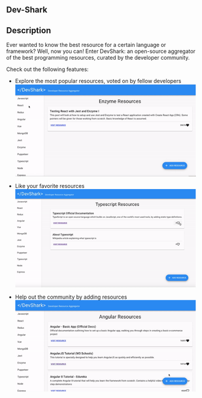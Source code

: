 ## Dev-Shark

## Description
Ever wanted to know the best resource for a certain language or framework? Well, now you can! Enter DevShark: an open-source aggregator of the best programming resources, curated by the developer community.

Check out the following features:

  - Explore the most popular resources, voted on by fellow developers
    ![alt text](/images/devshark-explore_resources.gif)
    
  - Like your favorite resources  
    ![alt text](/images/devshark-vote_for_resources.gif)

  - Help out the community by adding resources 
    ![alt text](/images/Devshark-add_new_resource.gif)
